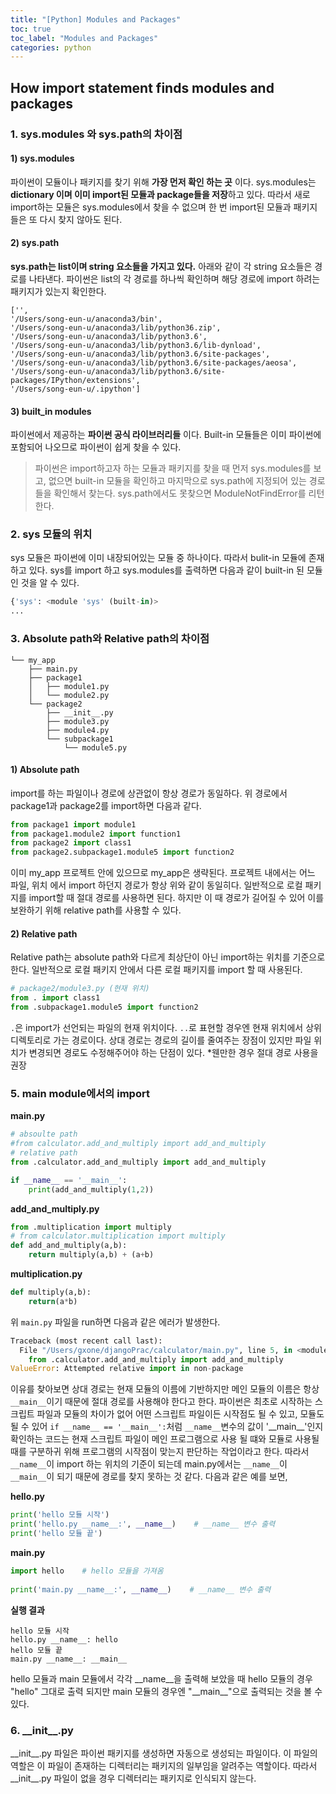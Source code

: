 ```yaml
---
title: "[Python] Modules and Packages"
toc: true
toc_label: "Modules and Packages"
categories: python
---
```

## How import statement finds modules and packages
### 1. sys.modules 와 sys.path의 차이점
#### 1) sys.modules  
파이썬이 모듈이나 패키지를 찾기 위해 __가장 먼저 확인 하는 곳__ 이다. sys.modules는 <b>dictionary 이며 이미 import된 모듈과 package들을 저장</b>하고 있다. 따라서 새로 import하는 모듈은 sys.modules에서 찾을 수 없으며 한 번 import된 모듈과 패키지들은 또 다시 찾지 않아도 된다.  

#### 2) sys.path  
__sys.path는 list이며 string 요소들을 가지고 있다.__ 아래와 같이 각 string 요소들은 경로를 나타낸다. 파이썬은 list의 각 경로를 하나씩 확인하며 해당 경로에 import 하려는 패키지가 있는지 확인한다. 
```
['',
'/Users/song-eun-u/anaconda3/bin',
'/Users/song-eun-u/anaconda3/lib/python36.zip',
'/Users/song-eun-u/anaconda3/lib/python3.6',
'/Users/song-eun-u/anaconda3/lib/python3.6/lib-dynload',
'/Users/song-eun-u/anaconda3/lib/python3.6/site-packages',
'/Users/song-eun-u/anaconda3/lib/python3.6/site-packages/aeosa',
'/Users/song-eun-u/anaconda3/lib/python3.6/site-packages/IPython/extensions',
'/Users/song-eun-u/.ipython']
```
#### 3) built_in modules
파이썬에서 제공하는 __파이썬 공식 라이브러리들__ 이다. Built-in 모듈들은 이미 파이썬에 포함되어 나오므로 파이썬이 쉽게 찾을 수 있다.
> 파이썬은 import하고자 하는 모듈과 패키지를 찾을 때 먼저 sys.modules를 보고, 없으면 built-in 모듈을 확인하고 마지막으로 sys.path에 지정되어 있는 경로들을 확인해서 찾는다. sys.path에서도 못찾으면 ModuleNotFindError를 리턴한다. 

### 2. sys 모듈의 위치
sys 모듈은 파이썬에 이미 내장되어있는 모듈 중 하나이다. 따라서 bulit-in 모듈에 존재하고 있다. 
sys를 import 하고 sys.modules를 출력하면 다음과 같이 built-in 된 모듈 인 것을 알 수 있다. 
```py
{'sys': <module 'sys' (built-in)>
...
```

### 3. Absolute path와 Relative path의 차이점
```
└── my_app
    ├── main.py
    ├── package1
    │   ├── module1.py
    │   └── module2.py
    └── package2
        ├── __init__.py
        ├── module3.py
        ├── module4.py
        └── subpackage1
            └── module5.py
```
#### 1) Absolute path
import를 하는 파일이나 경로에 상관없이 항상 경로가 동일하다. 
위 경로에서 package1과 package2를 import하면 다음과 같다. 
```py
from package1 import module1
from package1.module2 import function1
from package2 import class1
from package2.subpackage1.module5 import function2
```
이미 my_app 프로젝트 안에 있으므로 my_app은 생략된다. 
프로젝트 내에서는 어느 파일, 위치 에서 import 하던지 경로가 항상 위와 같이 동일히다. 
일반적으로 로컬 패키지를 import할 때 절대 경로를 사용하면 된다. 하지만 이 때 경로가 길어질 수 있어 이를 보완하기 위해 relative path를 사용할 수 있다. 

#### 2) Relative path
Relative path는 absolute path와 다르게 최상단이 아닌 import하는 위치를 기준으로 한다. 일반적으로 로컬 패키지 안에서 다른 로컬 패키지를 import 할 때 사용된다.
```py
# package2/module3.py (현재 위치)
from . import class1
from .subpackage1.module5 import function2
```
```.```은 import가 선언되는 파일의 현재 위치이다. ```..```로 표현할 경우엔 현재 위치에서 상위 디렉토리로 가는 경로이다.
상대 경로는 경로의 길이를 줄여주는 장점이 있지만 파일 위치가 변경되면 경로도 수정해주어야 하는 단점이 있다.
*웬만한 경우 절대 경로 사용을 권장

### 5. main module에서의 import
__main.py__
```py
# absoulte path
#from calculator.add_and_multiply import add_and_multiply 
# relative path
from .calculator.add_and_multiply import add_and_multiply

if __name__ == '__main__':
    print(add_and_multiply(1,2))
```

__add_and_multiply.py__
```py
from .multiplication import multiply
# from calculator.multiplication import multiply
def add_and_multiply(a,b):
    return multiply(a,b) + (a+b)
```

__multiplication.py__
```py
def multiply(a,b):
    return(a*b)
```
위 ```main.py``` 파일을 run하면 다음과 같은 에러가 발생한다. 
```py
Traceback (most recent call last):
  File "/Users/gxone/djangoPrac/calculator/main.py", line 5, in <module>
    from .calculator.add_and_multiply import add_and_multiply
ValueError: Attempted relative import in non-package
```
이유를 찾아보면 상대 경로는 현재 모듈의 이름에 기반하지만 메인 모듈의 이름은 항상 ```__main__```이기 때문에 절대 경로를 사용해야 한다고 한다. 파이썬은 최초로 시작하는 스크립트 파일과 모듈의 차이가 없어 어떤 스크립트 파일이든 시작점도 될 수 있고, 모듈도 될 수 있어 ```if __name__ == '__main__':```처럼 ```__name__```변수의 값이 \'__main\_\_\'인지 확인하는 코드는 현재 스크립트 파일이 메인 프로그램으로 사용 될 떄와 모듈로 사용될 때를 구분하귀 위해 프로그램의 시작점이 맞는지 판단하는 작업이라고 한다. 따라서 ```__name__```이 import 하는 위치의 기준이 되는데 main.py에서는 ```__name__```이 ```__main__```이 되기 때문에 경로를 찾지 못하는 것 같다. 다음과 같은 예를 보면,

__hello.py__
```py
print('hello 모듈 시작')
print('hello.py __name__:', __name__)    # __name__ 변수 출력
print('hello 모듈 끝')
```
__main.py__
```py
import hello    # hello 모듈을 가져옴
 
print('main.py __name__:', __name__)    # __name__ 변수 출력
```
__실행 결과__
```
hello 모듈 시작
hello.py __name__: hello
hello 모듈 끝
main.py __name__: __main__
```
hello 모듈과 main 모듈에서 각각 __name__을 출력해 보았을 때 hello 모듈의 경우 "hello" 그대로 출력 되지만 main 모듈의 경우엔 \"__main\_\_\"으로 출력되는 것을 볼 수 있다. 

### 6. \_\_init\_\_.py 
__init\_\_.py 파일은 파이썬 패키지를 생성하면 자동으로 생성되는 파일이다. 이 파일의 역할은 이 파일이 존재하는 디렉터리는 패키지의 일부임을 알려주는 역할이다. 따라서 __init\_\_.py 파일이 없을 경우 디렉터리는 패키지로 인식되지 않는다. 
